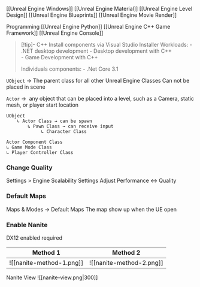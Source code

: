 [[Unreal Engine Windows]]
[[Unreal Engine Material]]
[[Unreal Engine Level Design]]
[[Unreal Engine Blueprints]]
[[Unreal Engine Movie Render]]

Programming
[[Unreal Engine Python]]
[[Unreal Engine C++ Game Framework]]
[[Unreal Engine Console]]

> [!tip]- C++ Install components via Visual Studio Installer
> Workloads:
>		- .NET desktop development
>		- Desktop development with C++	
>		- Game Development with C++
>	
>	Individuals components:
>		- .Net Core 3.1

`UObject` → The parent class for all other Unreal Engine Classes
Can not be placed in scene

`Actor` →  any object that can be placed into a level, such as a Camera, static mesh, or player start location

	UObject	
		↳ Actor Class → can be spawn 
			↳ Pawn Class → can receive input
				 ↳ Character Class

	Actor Component Class
	↳ Game Mode Class
	↳ Player Controller Class
### Change Quality
Settings > Engine Scalability Settings
Adjust Performance ↔ Quality

### Default Maps
Maps & Modes → Default Maps
The map show up when the UE open

### Enable Nanite
DX12 enabled required

Method 1|Method 2
---|---
![[nanite-method-1.png]]|![[nanite-method-2.png]]

Nanite View
![[nanite-view.png|300]]